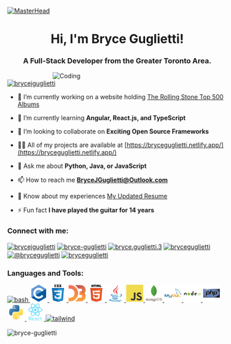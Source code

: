 [![MasterHead](https://mir-s3-cdn-cf.behance.net/project_modules/max_1200/79731568097599.5b50bca477735.jpg)](https://bryceguglietti.netlify.app/)
<h1 align="center">Hi, I'm Bryce Guglietti!</h1>
<h3 align="center">A Full-Stack Developer from the Greater Toronto Area.</h3>
<img align = "right" alt= "Coding" width = "400" src= "https://media.giphy.com/media/qgQUggAC3Pfv687qPC/giphy.gif">

<p align="left"> <a href="https://twitter.com/brycejguglietti" target="blank"><img src="https://img.shields.io/twitter/follow/brycejguglietti?logo=twitter&style=for-the-badge" alt="brycejguglietti" /></a> </p>

- 🔭 I’m currently working on a website holding [The Rolling Stone Top 500 Albums](https://github.com/bryce-guglietti/top-500-albums)

- 🌱 I’m currently learning **Angular, React.js, and TypeScript**

- 👯 I’m looking to collaborate on **Exciting Open Source Frameworks**

- 👨‍💻 All of my projects are available at [https://bryceguglietti.netlify.app/](https://bryceguglietti.netlify.app/)

- 💬 Ask me about **Python, Java, or JavaScript**

- 📫 How to reach me **BryceJGuglietti@Outlook.com**

- 📄 Know about my experiences [My Updated Resume](https://drive.google.com/file/d/1jXAyr3L-ut_JtQBdGQvR3mYv1S_E4Obz/view?usp=sharing)

- ⚡ Fun fact **I have played the guitar for 14 years**

<h3 align="left">Connect with me:</h3>
<p align="left">
<a href="https://twitter.com/brycejguglietti" target="blank"><img align="center" src="https://raw.githubusercontent.com/rahuldkjain/github-profile-readme-generator/master/src/images/icons/Social/twitter.svg" alt="brycejguglietti" height="30" width="40" /></a>
<a href="https://linkedin.com/in/bryce-guglietti" target="blank"><img align="center" src="https://raw.githubusercontent.com/rahuldkjain/github-profile-readme-generator/master/src/images/icons/Social/linked-in-alt.svg" alt="bryce-guglietti" height="30" width="40" /></a>
<a href="https://fb.com/bryce.guglietti.3" target="blank"><img align="center" src="https://raw.githubusercontent.com/rahuldkjain/github-profile-readme-generator/master/src/images/icons/Social/facebook.svg" alt="bryce.guglietti.3" height="30" width="40" /></a>
<a href="https://instagram.com/bryceguglietti" target="blank"><img align="center" src="https://raw.githubusercontent.com/rahuldkjain/github-profile-readme-generator/master/src/images/icons/Social/instagram.svg" alt="bryceguglietti" height="30" width="40" /></a>
<a href="https://hashnode.com/@bryceguglietti" target="blank"><img align="center" src="https://raw.githubusercontent.com/rahuldkjain/github-profile-readme-generator/master/src/images/icons/Social/hashnode.svg" alt="@bryceguglietti" height="30" width="40" /></a>
<a href="https://www.leetcode.com/bryceguglietti" target="blank"><img align="center" src="https://raw.githubusercontent.com/rahuldkjain/github-profile-readme-generator/master/src/images/icons/Social/leet-code.svg" alt="bryceguglietti" height="30" width="40" /></a>
</p>

<h3 align="left">Languages and Tools:</h3>
<p align="left"> <a href="https://www.gnu.org/software/bash/" target="_blank" rel="noreferrer"> <img src="https://www.vectorlogo.zone/logos/gnu_bash/gnu_bash-icon.svg" alt="bash" width="40" height="40"/> </a> <a href="https://www.cprogramming.com/" target="_blank" rel="noreferrer"> <img src="https://raw.githubusercontent.com/devicons/devicon/master/icons/c/c-original.svg" alt="c" width="40" height="40"/> </a> <a href="https://www.w3schools.com/css/" target="_blank" rel="noreferrer"> <img src="https://raw.githubusercontent.com/devicons/devicon/master/icons/css3/css3-original-wordmark.svg" alt="css3" width="40" height="40"/> </a> <a href="https://d3js.org/" target="_blank" rel="noreferrer"> <img src="https://raw.githubusercontent.com/devicons/devicon/master/icons/d3js/d3js-original.svg" alt="d3js" width="40" height="40"/> </a> <a href="https://www.w3.org/html/" target="_blank" rel="noreferrer"> <img src="https://raw.githubusercontent.com/devicons/devicon/master/icons/html5/html5-original-wordmark.svg" alt="html5" width="40" height="40"/> </a> <a href="https://www.java.com" target="_blank" rel="noreferrer"> <img src="https://raw.githubusercontent.com/devicons/devicon/master/icons/java/java-original.svg" alt="java" width="40" height="40"/> </a> <a href="https://developer.mozilla.org/en-US/docs/Web/JavaScript" target="_blank" rel="noreferrer"> <img src="https://raw.githubusercontent.com/devicons/devicon/master/icons/javascript/javascript-original.svg" alt="javascript" width="40" height="40"/> </a> <a href="https://www.mongodb.com/" target="_blank" rel="noreferrer"> <img src="https://raw.githubusercontent.com/devicons/devicon/master/icons/mongodb/mongodb-original-wordmark.svg" alt="mongodb" width="40" height="40"/> </a> <a href="https://www.mysql.com/" target="_blank" rel="noreferrer"> <img src="https://raw.githubusercontent.com/devicons/devicon/master/icons/mysql/mysql-original-wordmark.svg" alt="mysql" width="40" height="40"/> </a> <a href="https://nodejs.org" target="_blank" rel="noreferrer"> <img src="https://raw.githubusercontent.com/devicons/devicon/master/icons/nodejs/nodejs-original-wordmark.svg" alt="nodejs" width="40" height="40"/> </a> <a href="https://www.php.net" target="_blank" rel="noreferrer"> <img src="https://raw.githubusercontent.com/devicons/devicon/master/icons/php/php-original.svg" alt="php" width="40" height="40"/> </a> <a href="https://www.python.org" target="_blank" rel="noreferrer"> <img src="https://raw.githubusercontent.com/devicons/devicon/master/icons/python/python-original.svg" alt="python" width="40" height="40"/> </a> <a href="https://reactjs.org/" target="_blank" rel="noreferrer"> <img src="https://raw.githubusercontent.com/devicons/devicon/master/icons/react/react-original-wordmark.svg" alt="react" width="40" height="40"/> </a> <a href="https://tailwindcss.com/" target="_blank" rel="noreferrer"> <img src="https://www.vectorlogo.zone/logos/tailwindcss/tailwindcss-icon.svg" alt="tailwind" width="40" height="40"/> </a> </p>

<p><img align="center" src="https://github-readme-streak-stats.herokuapp.com/?user=bryce-guglietti&" alt="bryce-guglietti" /></p>
